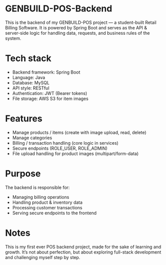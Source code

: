 # GENBUILD-POS-Backend

This is the backend of my GENBUILD-POS project — a student-built Retail Billing Software.
It is powered by Spring Boot and serves as the API & server-side logic for handling data, requests, and business rules of the system.

# Tech stack

- Backend framework: Spring Boot
- Language: Java
- Database: MySQL
- API style: RESTful
- Authentication: JWT (Bearer tokens)
- File storage: AWS S3 for item images

# Features

- Manage products / items (create with image upload, read, delete)
- Manage categories
- Billing / transaction handling (core logic in services)
- Secure endpoints (ROLE_USER, ROLE_ADMIN)
- File upload handling for product images (multipart/form-data)
  
# Purpose
The backend is responsible for:

- Managing billing operations
- Handling product & inventory data
- Processing customer transactions
- Serving secure endpoints to the frontend

# Notes

This is my first ever POS backend project, made for the sake of learning and growth. It’s not about perfection, but about exploring full-stack development and challenging myself step by step.
